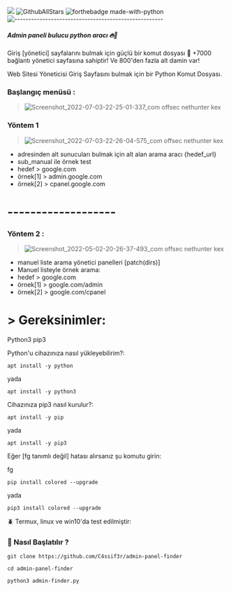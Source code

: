 [![](https://img.shields.io/static/v1?label=Owner&message=CAME_DAVE&color=black)](http://127.0.0.1:9050) ![GithubAllStars](https://img.shields.io/github/stars/C4ssif3r/admin-panel-finder?style=social) ![forthebadge made-with-python](http://ForTheBadge.com/images/badges/made-with-python.svg)
![-----------------------------------------------------](https://raw.githubusercontent.com/andreasbm/readme/master/assets/lines/rainbow.png)
#####  Admin paneli bulucu python aracı 🔥🔫

Giriş [yönetici] sayfalarını bulmak için güçlü bir komut dosyası 💯 +7000 bağlantı yönetici sayfasına sahiptir! Ve 800'den fazla alt damin var!

Web Sitesi Yöneticisi Giriş Sayfasını bulmak için bir Python Komut Dosyası.


###  Başlangıç menüsü : 
> ![Screenshot_2022-07-03-22-25-01-337_com offsec nethunter kex](https://user-images.githubusercontent.com/79422726/177051729-03019592-a050-479e-9c83-e3641cc205f3.jpg)


###  Yöntem 1

> ![Screenshot_2022-07-03-22-26-04-575_com offsec nethunter kex](https://user-images.githubusercontent.com/79422726/177051721-2157ea88-a426-4eca-a8ab-bdb906a1e93d.jpg)

  + adresinden alt sunucuları bulmak için alt alan arama aracı {hedef_url}
  + sub_manual ile örnek test
  + hedef > google.com
  + örnek[1] > admin.google.com
  + örnek[2] > cpanel.google.com
# -------------------

###  Yöntem 2 :

> ![Screenshot_2022-05-02-20-26-37-493_com offsec nethunter kex](https://user-images.githubusercontent.com/79422726/166290641-e741c57b-1950-4ad1-9949-7aa1b79dc71f.jpg)
   
  + manuel liste arama yönetici panelleri [patch(dirs)]
  + Manuel listeyle örnek arama:
  + hedef > google.com
  + örnek[1] > google.com/admin
  + örnek[2] > google.com/cpanel





# > Gereksinimler:


Python3
pip3


Python'u cihazınıza nasıl yükleyebilirim?:



`apt install -y python`


yada 


`apt install -y python3`

Cihazınıza pip3 nasıl kurulur?:


`apt install -y pip`

yada


`apt install -y pip3`

Eğer [fg tanımlı değil] hatası alırsanız şu komutu girin:

fg

`pip install colored --upgrade`

yada


`pip3 install colored --upgrade`

🪲 Termux, linux ve win10'da test edilmiştir:



### 📌 Nasıl Başlatılır ?


`git clone https://github.com/C4ssif3r/admin-panel-finder`

```cd admin-panel-finder```

`python3 admin-finder.py`
